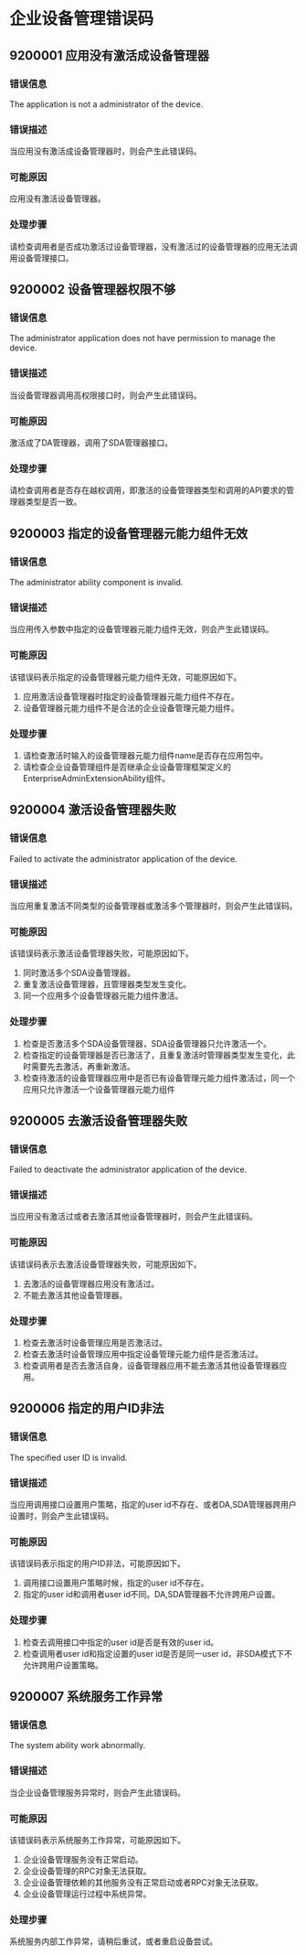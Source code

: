 # 企业设备管理错误码

## 9200001 应用没有激活成设备管理器

### 错误信息
The application is not a administrator of the device.

### 错误描述
当应用没有激活成设备管理器时，则会产生此错误码。

### 可能原因
应用没有激活设备管理器。

### 处理步骤
请检查调用者是否成功激活过设备管理器，没有激活过的设备管理器的应用无法调用设备管理接口。

## 9200002 设备管理器权限不够

### 错误信息
The administrator application does not have permission to manage the device.

### 错误描述
当设备管理器调用高权限接口时，则会产生此错误码。

### 可能原因
激活成了DA管理器，调用了SDA管理器接口。

### 处理步骤
请检查调用者是否存在越权调用，即激活的设备管理器类型和调用的API要求的管理器类型是否一致。

## 9200003 指定的设备管理器元能力组件无效

### 错误信息
The administrator ability component is invalid.

### 错误描述
当应用传入参数中指定的设备管理器元能力组件无效，则会产生此错误码。

### 可能原因
该错误码表示指定的设备管理器元能力组件无效，可能原因如下。
1. 应用激活设备管理器时指定的设备管理器元能力组件不存在。
2. 设备管理器元能力组件不是合法的企业设备管理元能力组件。

### 处理步骤
1. 请检查激活时输入的设备管理器元能力组件name是否存在应用包中。
2. 请检查企业设备管理组件是否继承企业设备管理框架定义的EnterpriseAdminExtensionAbility组件。

## 9200004 激活设备管理器失败

### 错误信息
Failed to activate the administrator application of the device.

### 错误描述
当应用重复激活不同类型的设备管理器或激活多个管理器时，则会产生此错误码。

### 可能原因
该错误码表示激活设备管理器失败，可能原因如下。
1. 同时激活多个SDA设备管理器。
2. 重复激活设备管理器，且管理器类型发生变化。
3. 同一个应用多个设备管理器元能力组件激活。

### 处理步骤
1. 检查是否激活多个SDA设备管理器，SDA设备管理器只允许激活一个。
2. 检查指定的设备管理器是否已激活了，且重复激活时管理器类型发生变化，此时需要先去激活，再重新激活。
3. 检查待激活的设备管理器应用中是否已有设备管理元能力组件激活过，同一个应用只允许激活一个设备管理器元能力组件

## 9200005 去激活设备管理器失败

### 错误信息
Failed to deactivate the administrator application of the device.

### 错误描述
当应用没有激活过或者去激活其他设备管理器时，则会产生此错误码。

### 可能原因
该错误码表示去激活设备管理器失败，可能原因如下。
1. 去激活的设备管理器应用没有激活过。
2. 不能去激活其他设备管理器。

### 处理步骤
1. 检查去激活时设备管理应用是否激活过。
2. 检查去激活时设备管理应用中指定设备管理元能力组件是否激活过。
3. 检查调用者是否去激活自身，设备管理器应用不能去激活其他设备管理器应用。

## 9200006 指定的用户ID非法

### 错误信息
The specified user ID is invalid.

### 错误描述
当应用调用接口设置用户策略，指定的user id不存在、或者DA,SDA管理器跨用户设置时，则会产生此错误码。

### 可能原因
该错误码表示指定的用户ID非法，可能原因如下。
1. 调用接口设置用户策略时候，指定的user id不存在。
2. 指定的user id和调用者user id不同。DA,SDA管理器不允许跨用户设置。

### 处理步骤
1. 检查去调用接口中指定的user id是否是有效的user id。
2. 检查调用者user id和指定设置的user id是否是同一user id，非SDA模式下不允许跨用户设置策略。

## 9200007 系统服务工作异常

### 错误信息
The system ability work abnormally.

### 错误描述
当企业设备管理服务异常时，则会产生此错误码。

### 可能原因
该错误码表示系统服务工作异常，可能原因如下。
1. 企业设备管理服务没有正常启动。
2. 企业设备管理的RPC对象无法获取。
3. 企业设备管理依赖的其他服务没有正常启动或者RPC对象无法获取。
4. 企业设备管理运行过程中系统异常。

### 处理步骤
系统服务内部工作异常，请稍后重试，或者重启设备尝试。